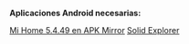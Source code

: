 **Aplicaciones Android necesarias:**

[Mi Home 5.4.49 en APK Mirror](https://www.apkmirror.com/apk/xiaomi-inc/mihome/mihome-5-4-49-release/mi-home-5-4-49-android-apk-download/)
[Solid Explorer](https://play.google.com/store/apps/details?id=pl.solidexplorer2&hl=es)
